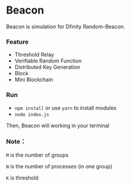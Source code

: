# Beacon

Beacon is simulation for Dfinity Random-Beacon.

### Feature

* Threshold Relay
* Verifiable Random Function
* Distributed Key Generation
* Block 
* Mini Blockchain

### Run

* `npm install` or use `yarn` to install modules
* `node index.js`

Then, Beacon will working in your terminal

### Note：

`M` is the number of groups

`N` is the number of processes (in one group)

`K` is threshold

